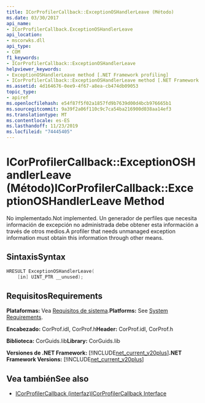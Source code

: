 ```yaml
---
title: ICorProfilerCallback::ExceptionOSHandlerLeave (Método)
ms.date: 03/30/2017
api_name:
- ICorProfilerCallback.ExceptionOSHandlerLeave
api_location:
- mscorwks.dll
api_type:
- COM
f1_keywords:
- ICorProfilerCallback::ExceptionOSHandlerLeave
helpviewer_keywords:
- ExceptionOSHandlerLeave method [.NET Framework profiling]
- ICorProfilerCallback::ExceptionOSHandlerLeave method [.NET Framework profiling]
ms.assetid: 4d164676-0ee9-4f67-a8ea-cb474db09053
topic_type:
- apiref
ms.openlocfilehash: e54f87f5f02a1857fd9b7639d00d4bcb976665b1
ms.sourcegitcommit: 9a39f2a06f110c9c7ca54ba216900d038aa14ef3
ms.translationtype: MT
ms.contentlocale: es-ES
ms.lasthandoff: 11/23/2019
ms.locfileid: "74445405"
---
```

# <a name="icorprofilercallbackexceptionoshandlerleave-method"></a><span data-ttu-id="db262-102">ICorProfilerCallback::ExceptionOSHandlerLeave (Método)</span><span class="sxs-lookup"><span data-stu-id="db262-102">ICorProfilerCallback::ExceptionOSHandlerLeave Method</span></span>
<span data-ttu-id="db262-103">No implementado.</span><span class="sxs-lookup"><span data-stu-id="db262-103">Not implemented.</span></span> <span data-ttu-id="db262-104">Un generador de perfiles que necesita información de excepción no administrada debe obtener esta información a través de otros medios.</span><span class="sxs-lookup"><span data-stu-id="db262-104">A profiler that needs unmanaged exception information must obtain this information through other means.</span></span>  
  
## <a name="syntax"></a><span data-ttu-id="db262-105">Sintaxis</span><span class="sxs-lookup"><span data-stu-id="db262-105">Syntax</span></span>  
  
```cpp  
HRESULT ExceptionOSHandlerLeave(  
    [in] UINT_PTR __unused);  
```  
  
## <a name="requirements"></a><span data-ttu-id="db262-106">Requisitos</span><span class="sxs-lookup"><span data-stu-id="db262-106">Requirements</span></span>  
 <span data-ttu-id="db262-107">**Plataformas:** Vea [Requisitos de sistema](../../../../docs/framework/get-started/system-requirements.md).</span><span class="sxs-lookup"><span data-stu-id="db262-107">**Platforms:** See [System Requirements](../../../../docs/framework/get-started/system-requirements.md).</span></span>  
  
 <span data-ttu-id="db262-108">**Encabezado:** CorProf.idl, CorProf.h</span><span class="sxs-lookup"><span data-stu-id="db262-108">**Header:** CorProf.idl, CorProf.h</span></span>  
  
 <span data-ttu-id="db262-109">**Biblioteca:** CorGuids.lib</span><span class="sxs-lookup"><span data-stu-id="db262-109">**Library:** CorGuids.lib</span></span>  
  
 <span data-ttu-id="db262-110">**Versiones de .NET Framework:** [!INCLUDE[net_current_v20plus](../../../../includes/net-current-v20plus-md.md)]</span><span class="sxs-lookup"><span data-stu-id="db262-110">**.NET Framework Versions:** [!INCLUDE[net_current_v20plus](../../../../includes/net-current-v20plus-md.md)]</span></span>  
  
## <a name="see-also"></a><span data-ttu-id="db262-111">Vea también</span><span class="sxs-lookup"><span data-stu-id="db262-111">See also</span></span>

- [<span data-ttu-id="db262-112">ICorProfilerCallback (interfaz)</span><span class="sxs-lookup"><span data-stu-id="db262-112">ICorProfilerCallback Interface</span></span>](../../../../docs/framework/unmanaged-api/profiling/icorprofilercallback-interface.md)

